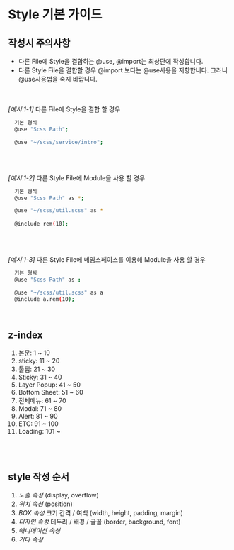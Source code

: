 # Style 기본 가이드
## 작성시 주의사항
- 다른 File에 Style을 결합하는 @use, @import는 최상단에 작성합니다.
- 다른 Style File을 결합할 경우 @import 보다는 @use사용을 지향합니다. 그러니 @use사용법을 숙지 바랍니다.
<br><br><br>

*[예시 1-1]* 다른 File에 Style을 결합 할 경우
```bash
  기본 형식
  @use "Scss Path";

  @use "~/scss/service/intro";
```

<br><br>

*[예시 1-2]* 다른 Style File에 Module을 사용 할 경우
```bash
  기본 형식
  @use "Scss Path" as *;

  @use "~/scss/util.scss" as *
  
  @include rem(10);
```

<br><br>

*[예시 1-3]* 다른 Style File에 네임스페이스를 이용해 Module을 사용 할 경우
```bash
  기본 형식
  @use "Scss Path" as ;

  @use "~/scss/util.scss" as a
  @include a.rem(10);
```
<br>

## z-index
1. 본문: 1 ~ 10
2. sticky: 11 ~ 20
3. 툴팁: 21 ~ 30
4. Sticky: 31 ~ 40
5. Layer Popup: 41 ~ 50
6. Bottom Sheet: 51 ~ 60
7. 전체메뉴: 61 ~ 70
8. Modal: 71 ~ 80
9. Alert: 81 ~ 90
10. ETC: 91 ~ 100
11. Loading: 101 ~
<br>
<br>

## style 작성 순서
1. *노출 속성* (display, overflow)
2. *위치 속성* (position)
3. *BOX 속성* 크기 간격 / 여백 (width, height, padding, margin)
4. *디자인 속성* 테두리 / 배경 / 글꼴 (border, background, font)
5. *애니메이션 속성*
6. *기타 속성*
<br>
<br>
